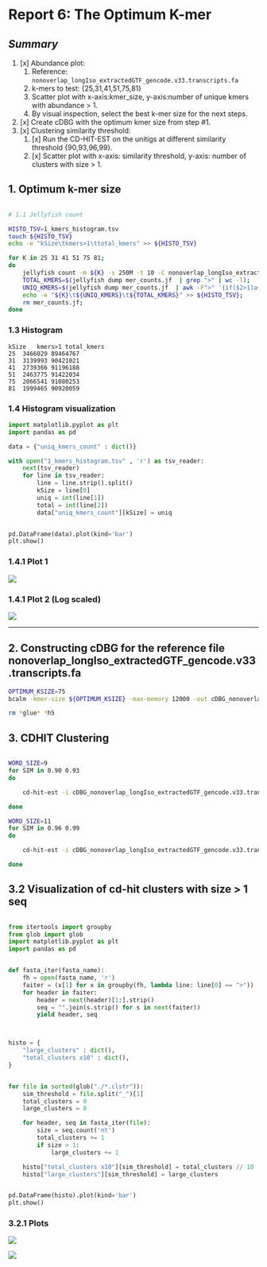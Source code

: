 # **Report 6: The Optimum K-mer**

## *Summary*

1. [x] Abundance plot:
    1. Reference: `nonoverlap_longIso_extractedGTF_gencode.v33.transcripts.fa`
    2. k-mers to test: {25,31,41,51,75,81}
    3. Scatter plot with x-axis:kmer_size, y-axis:number of unique kmers with abundance > 1.
    4. By visual inspection, select the best k-mer size for the next steps.
2. [x] Create cDBG with the optimum kmer size from step #1.
3. [x] Clustering similarity threshold:
    1. [x] Run the CD-HIT-EST on the unitigs at different similarity threshold {90,93,96,99}.
    2. [x] Scatter plot with x-axis: similarity threshold, y-axis: number of clusters with size > 1.

## **1. Optimum k-mer size**

```bash

# 1.1 Jellyfish count

HISTO_TSV=1_kmers_histogram.tsv
touch ${HISTO_TSV}
echo -e "kSize\tkmers>1\ttotal_kmers" >> ${HISTO_TSV}

for K in 25 31 41 51 75 81;
do
    jellyfish count -m ${K} -s 250M -t 10 -C nonoverlap_longIso_extractedGTF_gencode.v33.transcripts.fa;
    TOTAL_KMERS=$(jellyfish dump mer_counts.jf  | grep ">" | wc -l);
    UNIQ_KMERS=$(jellyfish dump mer_counts.jf  | awk -F">" '{if($2>1)a+=1}END{print a}');
    echo -e "${K}\t${UNIQ_KMERS}\t${TOTAL_KMERS}" >> ${HISTO_TSV};
    rm mer_counts.jf;
done


```

### 1.3 Histogram

```tsv
kSize	kmers>1	total_kmers
25	3466029	89464767
31	3139993	90421021
41	2739366	91196188
51	2463775	91422034
75	2066541	91080253
81	1999465	90920059
```

### 1.4 Histogram visualization

```python
import matplotlib.pyplot as plt
import pandas as pd

data = {"uniq_kmers_count" : dict()}

with open("1_kmers_histogram.tsv" , 'r') as tsv_reader:
    next(tsv_reader)
    for line in tsv_reader:
        line = line.strip().split()
        kSize = line[0]
        uniq = int(line[1])
        total = int(line[2])
        data["uniq_kmers_count"][kSize] = uniq


pd.DataFrame(data).plot(kind='bar')
plt.show()

```

### 1.4.1 Plot 1

![](run2_kmers_histo.png?raw=true)

### 1.4.1 Plot 2 (Log scaled)

![](run2_kmers_histo_log.png?raw=true)

---

## 2. Constructing cDBG for the reference file nonoverlap_longIso_extractedGTF_gencode.v33.transcripts.fa

```bash
OPTIMUM_KSIZE=75
bcalm -kmer-size ${OPTIMUM_KSIZE} -max-memory 12000 -out cDBG_nonoverlap_longIso_extractedGTF_gencode.v33.transcripts -in nonoverlap_longIso_extractedGTF_gencode.v33.transcripts.fa &> cDBGlongIso_nonoverlap_extractedGTF_gencode.v33.transcripts.log

rm *glue* *h5

```

## 3. CDHIT Clustering

```bash

WORD_SIZE=9
for SIM in 0.90 0.93
do

    cd-hit-est -i cDBG_nonoverlap_longIso_extractedGTF_gencode.v33.transcripts.unitigs.fa -n ${WORD_SIZE} -c ${SIM} -o clusters_${SIM}_cDBG_nonoverlap_longIso_extractedGTF_gencode.v33.transcripts.unitigs -d 0 -T 0 -M 12000 &> cdhit_${SIM}.log

done

WORD_SIZE=11
for SIM in 0.96 0.99
do

    cd-hit-est -i cDBG_nonoverlap_longIso_extractedGTF_gencode.v33.transcripts.unitigs.fa -n ${WORD_SIZE} -c ${SIM} -o clusters_${SIM}_cDBG_nonoverlap_longIso_extractedGTF_gencode.v33.transcripts.unitigs -d 0 -T 0 -M 12000 &> cdhit_${SIM}.log

done


```

## 3.2 Visualization of cd-hit clusters with size > 1 seq

```python

from itertools import groupby
from glob import glob
import matplotlib.pyplot as plt
import pandas as pd


def fasta_iter(fasta_name):
    fh = open(fasta_name, 'r')
    faiter = (x[1] for x in groupby(fh, lambda line: line[0] == ">"))
    for header in faiter:
        header = next(header)[1:].strip()
        seq = "".join(s.strip() for s in next(faiter))
        yield header, seq



histo = {
    "large_clusters" : dict(),
    "total_clusters x10" : dict(),
}


for file in sorted(glob("./*.clstr")):
    sim_threshold = file.split("_")[1]
    total_clusters = 0
    large_clusters = 0

    for header, seq in fasta_iter(file):
        size = seq.count('nt')
        total_clusters += 1
        if size > 1:
            large_clusters += 1

    histo["total_clusters x10"][sim_threshold] = total_clusters // 10
    histo["large_clusters"][sim_threshold] = large_clusters


pd.DataFrame(histo).plot(kind='bar')
plt.show()

```

### 3.2.1 Plots

![](run2_cdhit_histo_raw.png?raw=true)

![](run2_cdhit_histo_x10.png?raw=true)
